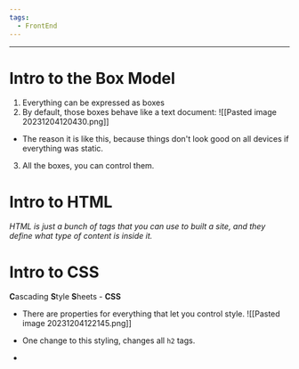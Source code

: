 ```yaml
---
tags:
  - FrontEnd
---
```

___
# Intro to the Box Model
1. Everything can be expressed as boxes
2. By default, those boxes behave like a text document:
![[Pasted image 20231204120430.png]]
- The reason it is like this, because things don't look good on all devices if everything was static.
3. All the boxes, you can control them.

# Intro to HTML 
*HTML is just a bunch of tags that you can use to built a site, and they define what type of content is inside it.*

# Intro to CSS 
**C**ascading **S**tyle **S**heets - **CSS**
- There are properties for everything that let you control style.
![[Pasted image 20231204122145.png]]

- One change to this styling, changes all `h2` tags.
- 